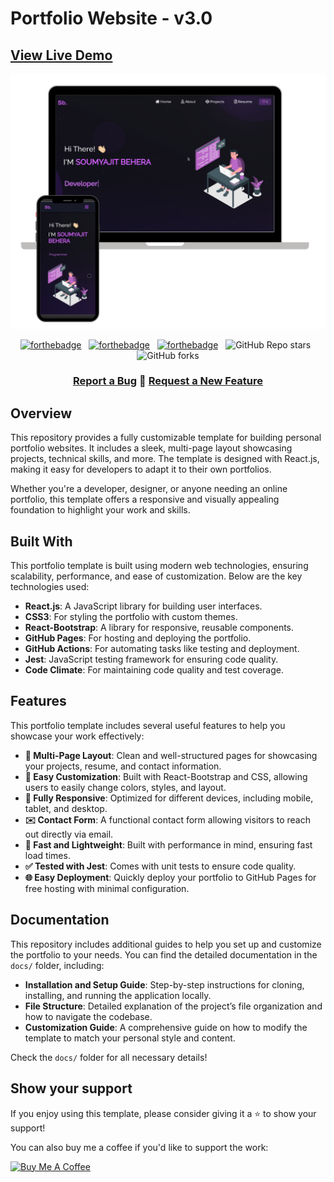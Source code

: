 # Portfolio Website - v3.0

## [View Live Demo](https://saad-bhatti.github.io/soumyajit4419Portfolio/)

<!-- Demo Image -->
<div align="center">
  <img alt="Demo" src="./images/readme.png" />
</div>

<!-- Badges -->
<center>

  [![forthebadge](https://forthebadge.com/images/badges/built-with-love.svg)](https://forthebadge.com) &nbsp;
  [![forthebadge](https://forthebadge.com/images/badges/made-with-javascript.svg)](https://forthebadge.com) &nbsp;
  [![forthebadge](https://forthebadge.com/images/badges/open-source.svg)](https://forthebadge.com) &nbsp;
  ![GitHub Repo stars](https://img.shields.io/github/stars/soumyajit4419/Portfolio?color=red&logo=github&style=for-the-badge) &nbsp;
  ![GitHub forks](https://img.shields.io/github/forks/soumyajit4419/Portfolio?color=red&logo=github&style=for-the-badge)

</center>

<!-- Action buttons -->
<h3 align="center">
  <a href="https://github.com/saad-bhatti/soumyajit4419Portfolio/issues">Report a Bug</a>
  🔹
  <a href="https://github.com/saad-bhatti/soumyajit4419Portfolio/issues">Request a New Feature</a>
</h3>

## Overview

This repository provides a fully customizable template for building personal portfolio websites. It includes a sleek, multi-page layout showcasing projects, technical skills, and more. The template is designed with React.js, making it easy for developers to adapt it to their own portfolios.

Whether you're a developer, designer, or anyone needing an online portfolio, this template offers a responsive and visually appealing foundation to highlight your work and skills.

## Built With

This portfolio template is built using modern web technologies, ensuring scalability, performance, and ease of customization. Below are the key technologies used:

- **React.js**: A JavaScript library for building user interfaces.
- **CSS3**: For styling the portfolio with custom themes.
- **React-Bootstrap**: A library for responsive, reusable components.
- **GitHub Pages**: For hosting and deploying the portfolio.
- **GitHub Actions**: For automating tasks like testing and deployment.
- **Jest**: JavaScript testing framework for ensuring code quality.
- **Code Climate**: For maintaining code quality and test coverage.

## Features

This portfolio template includes several useful features to help you showcase your work effectively:

- **📖 Multi-Page Layout**: Clean and well-structured pages for showcasing your projects, resume, and contact information.
- **🎨 Easy Customization**: Built with React-Bootstrap and CSS, allowing users to easily change colors, styles, and layout.
- **📱 Fully Responsive**: Optimized for different devices, including mobile, tablet, and desktop.
- **✉️ Contact Form**: A functional contact form allowing visitors to reach out directly via email.
- **🚀 Fast and Lightweight**: Built with performance in mind, ensuring fast load times.
- **✅ Tested with Jest**: Comes with unit tests to ensure code quality.
- **🌐 Easy Deployment**: Quickly deploy your portfolio to GitHub Pages for free hosting with minimal configuration.

## Documentation

This repository includes additional guides to help you set up and customize the portfolio to your needs. You can find the detailed documentation in the `docs/` folder, including:

- **Installation and Setup Guide**: Step-by-step instructions for cloning, installing, and running the application locally.
- **File Structure**: Detailed explanation of the project’s file organization and how to navigate the codebase.
- **Customization Guide**: A comprehensive guide on how to modify the template to match your personal style and content.

Check the `docs/` folder for all necessary details!

## Show your support

If you enjoy using this template, please consider giving it a ⭐ to show your support!

You can also buy me a coffee if you'd like to support the work:

<a href="https://www.buymeacoffee.com/soumyajit4419" target="_blank"><img src="https://cdn.buymeacoffee.com/buttons/v2/default-violet.png" alt="Buy Me A Coffee" height="80px" width="320px" ></a>

